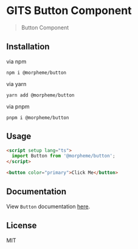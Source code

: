 # GITS Button Component

> Button Component

## Installation

via npm

```
npm i @morpheme/button
```

via yarn

```
yarn add @morpheme/button
```

via pnpm

```
pnpm i @morpheme/button
```

## Usage

```html
<script setup lang="ts">
  import Button from '@morpheme/button';
</script>

<button color="primary">Click Me</button>
```

## Documentation

View `Button` documentation [here](https://gits-ui.web.app/?path=/story/components-button--default).

## License

MIT
